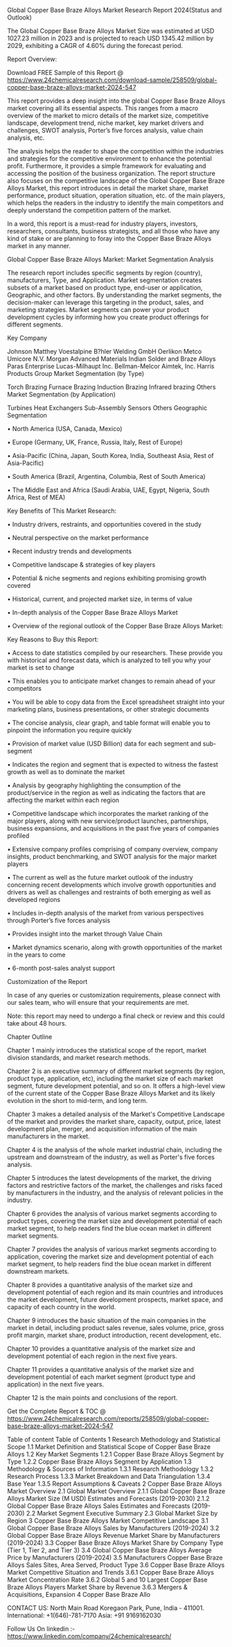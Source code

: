Global Copper Base Braze Alloys Market Research Report 2024(Status and Outlook)

The Global Copper Base Braze Alloys Market Size was estimated at USD 1027.23 million in 2023 and is projected to reach USD 1345.42 million by 2029, exhibiting a CAGR of 4.60% during the forecast period.

Report Overview:

Download FREE Sample of this Report @ https://www.24chemicalresearch.com/download-sample/258509/global-copper-base-braze-alloys-market-2024-547

This report provides a deep insight into the global Copper Base Braze Alloys market covering all its essential aspects. This ranges from a macro overview of the market to micro details of the market size, competitive landscape, development trend, niche market, key market drivers and challenges, SWOT analysis, Porter’s five forces analysis, value chain analysis, etc.

The analysis helps the reader to shape the competition within the industries and strategies for the competitive environment to enhance the potential profit. Furthermore, it provides a simple framework for evaluating and accessing the position of the business organization. The report structure also focuses on the competitive landscape of the Global Copper Base Braze Alloys Market, this report introduces in detail the market share, market performance, product situation, operation situation, etc. of the main players, which helps the readers in the industry to identify the main competitors and deeply understand the competition pattern of the market.

In a word, this report is a must-read for industry players, investors, researchers, consultants, business strategists, and all those who have any kind of stake or are planning to foray into the Copper Base Braze Alloys market in any manner.

Global Copper Base Braze Alloys Market: Market Segmentation Analysis

The research report includes specific segments by region (country), manufacturers, Type, and Application. Market segmentation creates subsets of a market based on product type, end-user or application, Geographic, and other factors. By understanding the market segments, the decision-maker can leverage this targeting in the product, sales, and marketing strategies. Market segments can power your product development cycles by informing how you create product offerings for different segments.

Key Company

Johnson Matthey
Voestalpine B?hler Welding GmbH
Oerlikon Metco
Umicore N.V.
Morgan Advanced Materials
Indian Solder and Braze Alloys
Paras Enterprise
Lucas-Milhaupt Inc.
Bellman-Melcor
Aimtek, Inc.
Harris Products Group
Market Segmentation (by Type)

Torch Brazing
Furnace Brazing
Induction Brazing
Infrared brazing
Others
Market Segmentation (by Application)

Turbines
Heat Exchangers
Sub-Assembly Sensors
Others
Geographic Segmentation

• North America (USA, Canada, Mexico)

• Europe (Germany, UK, France, Russia, Italy, Rest of Europe)

• Asia-Pacific (China, Japan, South Korea, India, Southeast Asia, Rest of Asia-Pacific)

• South America (Brazil, Argentina, Columbia, Rest of South America)

• The Middle East and Africa (Saudi Arabia, UAE, Egypt, Nigeria, South Africa, Rest of MEA)

Key Benefits of This Market Research:

• Industry drivers, restraints, and opportunities covered in the study

• Neutral perspective on the market performance

• Recent industry trends and developments

• Competitive landscape & strategies of key players

• Potential & niche segments and regions exhibiting promising growth covered

• Historical, current, and projected market size, in terms of value

• In-depth analysis of the Copper Base Braze Alloys Market

• Overview of the regional outlook of the Copper Base Braze Alloys Market:

Key Reasons to Buy this Report:

• Access to date statistics compiled by our researchers. These provide you with historical and forecast data, which is analyzed to tell you why your market is set to change

• This enables you to anticipate market changes to remain ahead of your competitors

• You will be able to copy data from the Excel spreadsheet straight into your marketing plans, business presentations, or other strategic documents

• The concise analysis, clear graph, and table format will enable you to pinpoint the information you require quickly

• Provision of market value (USD Billion) data for each segment and sub-segment

• Indicates the region and segment that is expected to witness the fastest growth as well as to dominate the market

• Analysis by geography highlighting the consumption of the product/service in the region as well as indicating the factors that are affecting the market within each region

• Competitive landscape which incorporates the market ranking of the major players, along with new service/product launches, partnerships, business expansions, and acquisitions in the past five years of companies profiled

• Extensive company profiles comprising of company overview, company insights, product benchmarking, and SWOT analysis for the major market players

• The current as well as the future market outlook of the industry concerning recent developments which involve growth opportunities and drivers as well as challenges and restraints of both emerging as well as developed regions

• Includes in-depth analysis of the market from various perspectives through Porter’s five forces analysis

• Provides insight into the market through Value Chain

• Market dynamics scenario, along with growth opportunities of the market in the years to come

• 6-month post-sales analyst support

Customization of the Report

In case of any queries or customization requirements, please connect with our sales team, who will ensure that your requirements are met.

Note: this report may need to undergo a final check or review and this could take about 48 hours.

Chapter Outline

Chapter 1 mainly introduces the statistical scope of the report, market division standards, and market research methods.

Chapter 2 is an executive summary of different market segments (by region, product type, application, etc), including the market size of each market segment, future development potential, and so on. It offers a high-level view of the current state of the Copper Base Braze Alloys Market and its likely evolution in the short to mid-term, and long term.

Chapter 3 makes a detailed analysis of the Market's Competitive Landscape of the market and provides the market share, capacity, output, price, latest development plan, merger, and acquisition information of the main manufacturers in the market.

Chapter 4 is the analysis of the whole market industrial chain, including the upstream and downstream of the industry, as well as Porter's five forces analysis.

Chapter 5 introduces the latest developments of the market, the driving factors and restrictive factors of the market, the challenges and risks faced by manufacturers in the industry, and the analysis of relevant policies in the industry.

Chapter 6 provides the analysis of various market segments according to product types, covering the market size and development potential of each market segment, to help readers find the blue ocean market in different market segments.

Chapter 7 provides the analysis of various market segments according to application, covering the market size and development potential of each market segment, to help readers find the blue ocean market in different downstream markets.

Chapter 8 provides a quantitative analysis of the market size and development potential of each region and its main countries and introduces the market development, future development prospects, market space, and capacity of each country in the world.

Chapter 9 introduces the basic situation of the main companies in the market in detail, including product sales revenue, sales volume, price, gross profit margin, market share, product introduction, recent development, etc.

Chapter 10 provides a quantitative analysis of the market size and development potential of each region in the next five years.

Chapter 11 provides a quantitative analysis of the market size and development potential of each market segment (product type and application) in the next five years.

Chapter 12 is the main points and conclusions of the report.

Get the Complete Report & TOC @ https://www.24chemicalresearch.com/reports/258509/global-copper-base-braze-alloys-market-2024-547

Table of content
Table of Contents
1 Research Methodology and Statistical Scope
1.1 Market Definition and Statistical Scope of Copper Base Braze Alloys
1.2 Key Market Segments
1.2.1 Copper Base Braze Alloys Segment by Type
1.2.2 Copper Base Braze Alloys Segment by Application
1.3 Methodology & Sources of Information
1.3.1 Research Methodology
1.3.2 Research Process
1.3.3 Market Breakdown and Data Triangulation
1.3.4 Base Year
1.3.5 Report Assumptions & Caveats
2 Copper Base Braze Alloys Market Overview
2.1 Global Market Overview
2.1.1 Global Copper Base Braze Alloys Market Size (M USD) Estimates and Forecasts (2019-2030)
2.1.2 Global Copper Base Braze Alloys Sales Estimates and Forecasts (2019-2030)
2.2 Market Segment Executive Summary
2.3 Global Market Size by Region
3 Copper Base Braze Alloys Market Competitive Landscape
3.1 Global Copper Base Braze Alloys Sales by Manufacturers (2019-2024)
3.2 Global Copper Base Braze Alloys Revenue Market Share by Manufacturers (2019-2024)
3.3 Copper Base Braze Alloys Market Share by Company Type (Tier 1, Tier 2, and Tier 3)
3.4 Global Copper Base Braze Alloys Average Price by Manufacturers (2019-2024)
3.5 Manufacturers Copper Base Braze Alloys Sales Sites, Area Served, Product Type
3.6 Copper Base Braze Alloys Market Competitive Situation and Trends
3.6.1 Copper Base Braze Alloys Market Concentration Rate
3.6.2 Global 5 and 10 Largest Copper Base Braze Alloys Players Market Share by Revenue
3.6.3 Mergers & Acquisitions, Expansion
4 Copper Base Braze Allo

CONTACT US:
North Main Road Koregaon Park, Pune, India - 411001.
International: +1(646)-781-7170
Asia: +91 9169162030

Follow Us On linkedin :- https://www.linkedin.com/company/24chemicalresearch/
